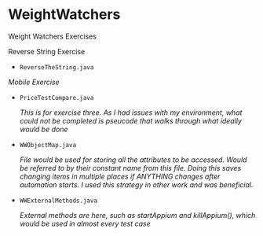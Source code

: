 # WeightWatchers
Weight Watchers Exercises

Reverse String Exercise
- ```ReverseTheString.java```

*Mobile Exercise*
- ```PriceTestCompare.java```
  
  *This is for exercise three. As I had issues with my environment, what could not be completed is pseucode that walks through what ideally would be done*
  
- ```WWObjectMap.java```
  
  *File would be used for storing all the attributes to be accessed. Would be referred to by their constant name from this file. Doing this saves changing items in multiple places if ANYTHING changes after automation starts. I used this strategy in other work and was beneficial.*
  
- ```WWExternalMethods.java```
  
  *External methods are here, such as startAppium and killAppium(), which would be used in almost every test case*
